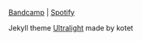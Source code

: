 [Bandcamp](https://gimllama.bandcamp.com)
| [Spotify](https://open.spotify.com/artist/2dgcjWOQIshDvep6S2djXD?si=6fe58efc028f4c9a)

Jekyll theme [Ultralight](https://github.com/kotet/ultralight) made by kotet
